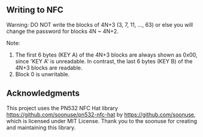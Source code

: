 ## Writing to NFC

Warning: DO NOT write the blocks of 4N+3 (3, 7, 11, ..., 63)
or else you will change the password for blocks 4N ~ 4N+2.

Note: 
1.  The first 6 bytes (KEY A) of the 4N+3 blocks are always shown as 0x00,
since 'KEY A' is unreadable. In contrast, the last 6 bytes (KEY B) of the 
4N+3 blocks are readable.
2.  Block 0 is unwritable. 


## Acknowledgments

This project uses the PN532 NFC Hat library https://github.com/soonuse/pn532-nfc-hat by https://github.com/soonuse, which is licensed under MIT License. Thank you to the soonuse for creating and maintaining this library.